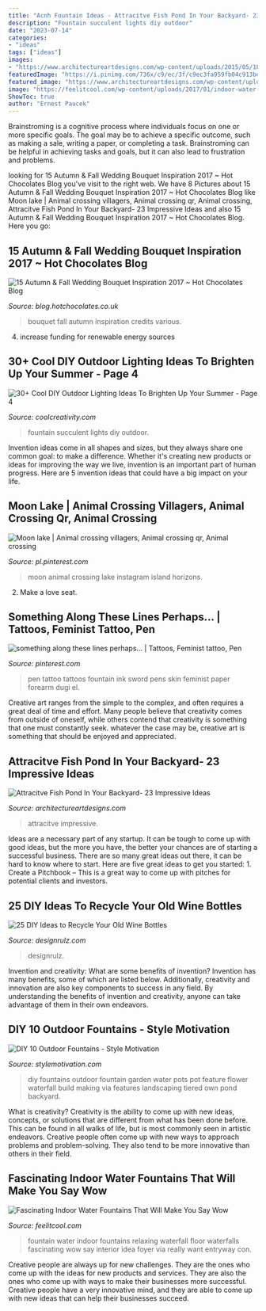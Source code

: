 ```yaml
---
title: "Acnh Fountain Ideas - Attracitve Fish Pond In Your Backyard- 23 Impressive Ideas"
description: "Fountain succulent lights diy outdoor"
date: "2023-07-14"
categories:
- "ideas"
tags: ["ideas"]
images:
- "https://www.architectureartdesigns.com/wp-content/uploads/2015/05/1822.jpg"
featuredImage: "https://i.pinimg.com/736x/c9/ec/3f/c9ec3fa959fb04c913beb63022f8e9ab.jpg"
featured_image: "https://www.architectureartdesigns.com/wp-content/uploads/2015/05/1822.jpg"
image: "https://feelitcool.com/wp-content/uploads/2017/01/indoor-water-fountains14.jpg"
ShowToc: true
author: "Ernest Paucek"
---
```



Brainstroming is a cognitive process where individuals focus on one or more specific goals. The goal may be to achieve a specific outcome, such as making a sale, writing a paper, or completing a task. Brainstroming can be helpful in achieving tasks and goals, but it can also lead to frustration and problems.

	

		
looking for 15 Autumn &amp; Fall Wedding Bouquet Inspiration 2017 ~ Hot Chocolates Blog you've visit to the right web. We have 8 Pictures about 15 Autumn &amp; Fall Wedding Bouquet Inspiration 2017 ~ Hot Chocolates Blog like Moon lake | Animal crossing villagers, Animal crossing qr, Animal crossing, Attracitve Fish Pond In Your Backyard- 23 Impressive Ideas and also 15 Autumn &amp; Fall Wedding Bouquet Inspiration 2017 ~ Hot Chocolates Blog. Here you go:
		
    
## 15 Autumn &amp; Fall Wedding Bouquet Inspiration 2017 ~ Hot Chocolates Blog

<img loading=lazy src="https://1.bp.blogspot.com/-Hz5CKNPmXno/WUODUuM8A3I/AAAAAAAABgc/DXAzhSDMiN4uUCO3rWCc5DEE3MLQNS0pwCLcBGAs/s1600/Autumn_Fall_Wedding_Bouquet_ideas_13.jpg" onerror="this.onerror=null;this.src='https://tse1.mm.bing.net/th?id=OIP.69tSnnIliFJffv494J9L5AHaLH&amp;pid=15.1';" alt="15 Autumn &amp; Fall Wedding Bouquet Inspiration 2017 ~ Hot Chocolates Blog">

_Source: blog.hotchocolates.co.uk_

>bouquet fall autumn inspiration credits various. 

	

4. increase funding for renewable energy sources

    
## 30+ Cool DIY Outdoor Lighting Ideas To Brighten Up Your Summer - Page 4

<img loading=lazy src="http://coolcreativity.com/wp-content/uploads/2016/07/Succulent-Fountain-Lights.jpg" onerror="this.onerror=null;this.src='https://tse1.mm.bing.net/th?id=OIP.mjHLi4mvGUx7ZCN2pfKg0gHaLH&amp;pid=15.1';" alt="30+ Cool DIY Outdoor Lighting Ideas To Brighten Up Your Summer - Page 4">

_Source: coolcreativity.com_

>fountain succulent lights diy outdoor. 

	

Invention ideas come in all shapes and sizes, but they always share one common goal: to make a difference. Whether it's creating new products or ideas for improving the way we live, invention is an important part of human progress. Here are 5 invention ideas that could have a big impact on your life.

    
## Moon Lake | Animal Crossing Villagers, Animal Crossing Qr, Animal Crossing

<img loading=lazy src="https://i.pinimg.com/736x/c9/ec/3f/c9ec3fa959fb04c913beb63022f8e9ab.jpg" onerror="this.onerror=null;this.src='https://tse1.mm.bing.net/th?id=OIP.quyYuOzf0ND0iePwYFNYJQHaEk&amp;pid=15.1';" alt="Moon lake | Animal crossing villagers, Animal crossing qr, Animal crossing">

_Source: pl.pinterest.com_

>moon animal crossing lake instagram island horizons. 

	

2. Make a love seat.

    
## Something Along These Lines Perhaps... | Tattoos, Feminist Tattoo, Pen

<img loading=lazy src="https://i.pinimg.com/736x/94/bf/56/94bf56f0b4587beb7b225c73eceddada--pen-tattoo-sword-tattoo.jpg" onerror="this.onerror=null;this.src='https://tse2.mm.bing.net/th?id=OIP.rRKwTpkHH0XjfsTQ7vGxmQHaLH&amp;pid=15.1';" alt="something along these lines perhaps... | Tattoos, Feminist tattoo, Pen">

_Source: pinterest.com_

>pen tattoo tattoos fountain ink sword pens skin feminist paper forearm dugi el. 

	

Creative art ranges from the simple to the complex, and often requires a great deal of time and effort. Many people believe that creativity comes from outside of oneself, while others contend that creativity is something that one must constantly seek. whatever the case may be, creative art is something that should be enjoyed and appreciated.

    
## Attracitve Fish Pond In Your Backyard- 23 Impressive Ideas

<img loading=lazy src="https://www.architectureartdesigns.com/wp-content/uploads/2015/05/1822.jpg" onerror="this.onerror=null;this.src='https://tse1.mm.bing.net/th?id=OIP.L1xjp5fx-N5-gvzd5dtKeQHaFj&amp;pid=15.1';" alt="Attracitve Fish Pond In Your Backyard- 23 Impressive Ideas">

_Source: architectureartdesigns.com_

>attracitve impressive. 

	

Ideas are a necessary part of any startup. It can be tough to come up with good ideas, but the more you have, the better your chances are of starting a successful business. There are so many great ideas out there, it can be hard to know where to start. Here are five great ideas to get you started: 1. Create a Pitchbook – This is a great way to come up with pitches for potential clients and investors.

    
## 25 DIY Ideas To Recycle Your Old Wine Bottles

<img loading=lazy src="https://cdn.designrulz.com/wp-content/uploads/2015/05/wine-bottle-garden-designrulz-5.jpg" onerror="this.onerror=null;this.src='https://tse2.mm.bing.net/th?id=OIP.zEUz3ee1eeQ13NbdcPwQpAHaLF&amp;pid=15.1';" alt="25 DIY Ideas to Recycle Your Old Wine Bottles">

_Source: designrulz.com_

>designrulz. 

	

Invention and creativity: What are some benefits of invention?
Invention has many benefits, some of which are listed below. Additionally, creativity and innovation are also key components to success in any field. By understanding the benefits of invention and creativity, anyone can take advantage of them in their own endeavors.

    
## DIY 10 Outdoor Fountains - Style Motivation

<img loading=lazy src="http://www.stylemotivation.com/wp-content/uploads/2013/04/928.jpg" onerror="this.onerror=null;this.src='https://tse4.mm.bing.net/th?id=OIP.q-D2EJ2gxI-riRyyOOaNhgHaJ3&amp;pid=15.1';" alt="DIY 10 Outdoor Fountains - Style Motivation">

_Source: stylemotivation.com_

>diy fountains outdoor fountain garden water pots pot feature flower waterfall build making via features landscaping tiered own pond backyard. 

	

What is creativity?
Creativity is the ability to come up with new ideas, concepts, or solutions that are different from what has been done before. This can be found in all walks of life, but is most commonly seen in artistic endeavors. Creative people often come up with new ways to approach problems and problem-solving. They also tend to be more innovative than others in their field.

    
## Fascinating Indoor Water Fountains That Will Make You Say Wow

<img loading=lazy src="https://feelitcool.com/wp-content/uploads/2017/01/indoor-water-fountains14.jpg" onerror="this.onerror=null;this.src='https://tse1.mm.bing.net/th?id=OIP.nuhRFE5FlbF66iO0mdyk5AHaJ3&amp;pid=15.1';" alt="Fascinating Indoor Water Fountains That Will Make You Say Wow">

_Source: feelitcool.com_

>fountain water indoor fountains relaxing waterfall floor waterfalls fascinating wow say interior idea foyer via really want entryway con. 

	

Creative people are always up for new challenges. They are the ones who come up with the ideas for new products and services. They are also the ones who come up with ways to make their businesses more successful. Creative people have a very innovative mind, and they are able to come up with new ideas that can help their businesses succeed.

